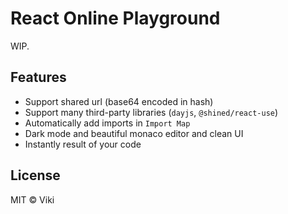 # React Online Playground

WIP.

## Features

- Support shared url (base64 encoded in hash)
- Support many third-party libraries (`dayjs`, `@shined/react-use`)
- Automatically add imports in `Import Map`
- Dark mode and beautiful monaco editor and clean UI
- Instantly result of your code

## License

MIT © Viki
